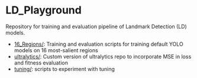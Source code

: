 # LD_Playground

Repository for training and evaluation pipeline of Landmark Detection (LD) models.

- [16_Regions/](16_Regions/): Training and evaluation scripts for training default YOLO models on 16 most-salient regions
- [ultralytics/](ultralytics/): Custom version of ultralytics repo to incorporate MSE in loss and fitness evaluation
- [tuning/](tuning/): scripts to experiment with tuning

